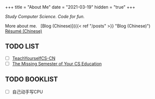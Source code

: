 +++
title = "About Me"
date = "2021-03-19"
hidden = "true"
+++

*Study Computer Science. Code for fun.*

More about me. &nbsp;
[Blog (Chinese)]({{< ref "/posts" >}} "Blog (Chinese)") &nbsp;
[Résumé (Chinese)](/files/MyResume_cn.pdf)

## TODO LIST
- [ ] [TeachYourselfCS-CN](https://github.com/keithnull/TeachYourselfCS-CN/blob/master/TeachYourselfCS-CN.md)
- [ ] [The Missing Semester of Your CS Education](https://missing.csail.mit.edu/)

## TODO BOOKLIST
- [ ] 自己动手写CPU
